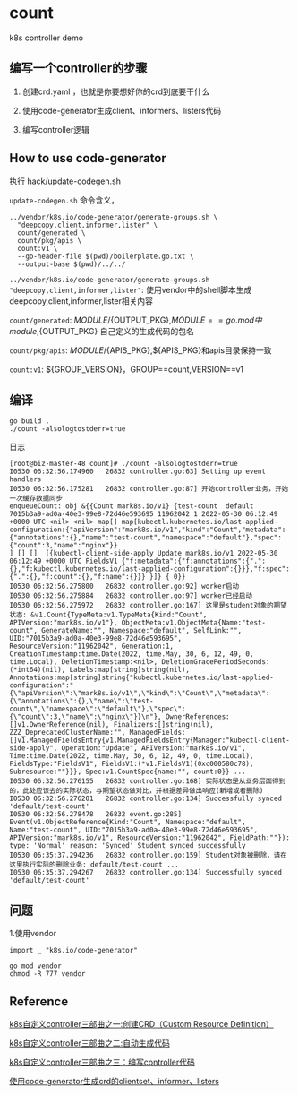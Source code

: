 # count
k8s controller demo

## 编写一个controller的步骤

1. 创建crd.yaml ，也就是你要想好你的crd到底要干什么

2. 使用code-generator生成client、informers、listers代码

3. 编写controller逻辑

## How to use code-generator
执行 hack/update-codegen.sh 

`update-codegen.sh` 命令含义，

```shell
../vendor/k8s.io/code-generator/generate-groups.sh \
  "deepcopy,client,informer,lister" \
  count/generated \
  count/pkg/apis \
  count:v1 \
  --go-header-file $(pwd)/boilerplate.go.txt \
  --output-base $(pwd)/../../
```

`../vendor/k8s.io/code-generator/generate-groups.sh "deepcopy,client,informer,lister"`: 使用vendor中的shell脚本生成deepcopy,client,informer,lister相关内容

`count/generated`: ${MODULE}/${OUTPUT_PKG},${MODULE}==go.mod中module,${OUTPUT_PKG} 自己定义的生成代码的包名

`count/pkg/apis`: ${MODULE}/${APIS_PKG},${APIS_PKG}和apis目录保持一致

`count:v1`: ${GROUP_VERSION}，GROUP==count,VERSION==v1

## 编译
```shell
go build .
./count -alsologtostderr=true
```

日志
```shell
[root@biz-master-48 count]# ./count -alsologtostderr=true
I0530 06:32:56.174960   26832 controller.go:63] Setting up event handlers
I0530 06:32:56.175281   26832 controller.go:87] 开始controller业务，开始一次缓存数据同步
enqueueCount: obj &{{Count mark8s.io/v1} {test-count  default  7015b3a9-ad0a-40e3-99e8-72d46e593695 11962042 1 2022-05-30 06:12:49 +0000 UTC <nil> <nil> map[] map[kubectl.kubernetes.io/last-applied-configuration:{"apiVersion":"mark8s.io/v1","kind":"Count","metadata":{"annotations":{},"name":"test-count","namespace":"default"},"spec":{"count":3,"name":"nginx"}}
] [] []  [{kubectl-client-side-apply Update mark8s.io/v1 2022-05-30 06:12:49 +0000 UTC FieldsV1 {"f:metadata":{"f:annotations":{".":{},"f:kubectl.kubernetes.io/last-applied-configuration":{}}},"f:spec":{".":{},"f:count":{},"f:name":{}}} }]} { 0}}
I0530 06:32:56.275800   26832 controller.go:92] worker启动
I0530 06:32:56.275884   26832 controller.go:97] worker已经启动
I0530 06:32:56.275972   26832 controller.go:167] 这里是student对象的期望状态: &v1.Count{TypeMeta:v1.TypeMeta{Kind:"Count", APIVersion:"mark8s.io/v1"}, ObjectMeta:v1.ObjectMeta{Name:"test-count", GenerateName:"", Namespace:"default", SelfLink:"", UID:"7015b3a9-ad0a-40e3-99e8-72d46e593695", ResourceVersion:"11962042", Generation:1, CreationTimestamp:time.Date(2022, time.May, 30, 6, 12, 49, 0, time.Local), DeletionTimestamp:<nil>, DeletionGracePeriodSeconds:(*int64)(nil), Labels:map[string]string(nil), Annotations:map[string]string{"kubectl.kubernetes.io/last-applied-configuration":"{\"apiVersion\":\"mark8s.io/v1\",\"kind\":\"Count\",\"metadata\":{\"annotations\":{},\"name\":\"test-count\",\"namespace\":\"default\"},\"spec\":{\"count\":3,\"name\":\"nginx\"}}\n"}, OwnerReferences:[]v1.OwnerReference(nil), Finalizers:[]string(nil), ZZZ_DeprecatedClusterName:"", ManagedFields:[]v1.ManagedFieldsEntry{v1.ManagedFieldsEntry{Manager:"kubectl-client-side-apply", Operation:"Update", APIVersion:"mark8s.io/v1", Time:time.Date(2022, time.May, 30, 6, 12, 49, 0, time.Local), FieldsType:"FieldsV1", FieldsV1:(*v1.FieldsV1)(0xc000580c78), Subresource:""}}}, Spec:v1.CountSpec{name:"", count:0}} ...
I0530 06:32:56.276155   26832 controller.go:168] 实际状态是从业务层面得到的，此处应该去的实际状态，与期望状态做对比，并根据差异做出响应(新增或者删除)
I0530 06:32:56.276201   26832 controller.go:134] Successfully synced 'default/test-count'
I0530 06:32:56.278478   26832 event.go:285] Event(v1.ObjectReference{Kind:"Count", Namespace:"default", Name:"test-count", UID:"7015b3a9-ad0a-40e3-99e8-72d46e593695", APIVersion:"mark8s.io/v1", ResourceVersion:"11962042", FieldPath:""}): type: 'Normal' reason: 'Synced' Student synced successfully
I0530 06:35:37.294236   26832 controller.go:159] Student对象被删除，请在这里执行实际的删除业务: default/test-count ...
I0530 06:35:37.294267   26832 controller.go:134] Successfully synced 'default/test-count'
```

## 问题
1.使用vendor
```shell
import _ "k8s.io/code-generator"
```
```shell
go mod vendor
chmod -R 777 vendor
```

## Reference
[k8s自定义controller三部曲之一:创建CRD（Custom Resource Definition）](https://blog.csdn.net/boling_cavalry/article/details/88917818)

[k8s自定义controller三部曲之二:自动生成代码](https://blog.csdn.net/boling_cavalry/article/details/88924194?ops_request_misc=%257B%2522request%255Fid%2522%253A%2522165383645816781685390100%2522%252C%2522scm%2522%253A%252220140713.130102334.pc%255Fblog.%2522%257D&request_id=165383645816781685390100&biz_id=0&utm_medium=distribute.pc_search_result.none-task-blog-2~blog~first_rank_ecpm_v1~rank_v31_ecpm-3-88924194-null-null.nonecase&utm_term=controller&spm=1018.2226.3001.4450)

[k8s自定义controller三部曲之三：编写controller代码](https://blog.csdn.net/boling_cavalry/article/details/88934063)

[使用code-generator生成crd的clientset、informer、listers](https://xieys.club/code-generator-crd/)



